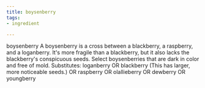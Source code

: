 ```yaml
---
title: boysenberry
tags:
- ingredient

---
```

boysenberry A boysenberry is a cross between a blackberry, a raspberry, and a loganberry. It's more fragile than a blackberry, but it also lacks the blackberry's conspicuous seeds. Select boysenberries that are dark in color and free of mold. Substitutes: loganberry OR blackberry (This has larger, more noticeable seeds.) OR raspberry OR olallieberry OR dewberry OR youngberry
